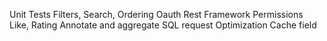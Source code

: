 Unit Tests
Filters, Search, Ordering
Oauth
Rest Framework
Permissions
Like, Rating
Annotate and aggregate
SQL request Optimization
Cache field
